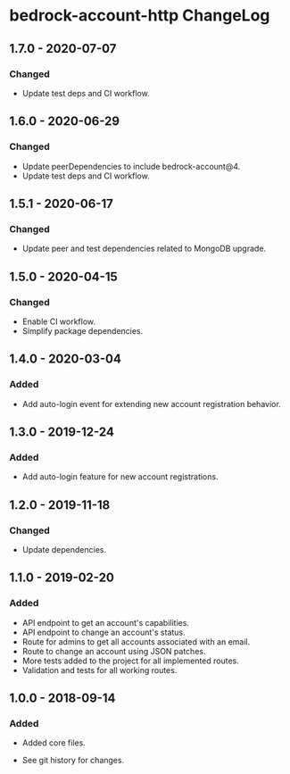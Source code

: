 # bedrock-account-http ChangeLog

## 1.7.0 - 2020-07-07

### Changed
- Update test deps and CI workflow.

## 1.6.0 - 2020-06-29

### Changed
- Update peerDependencies to include bedrock-account@4.
- Update test deps and CI workflow.

## 1.5.1 - 2020-06-17

### Changed
- Update peer and test dependencies related to MongoDB upgrade.

## 1.5.0 - 2020-04-15

### Changed
- Enable CI workflow.
- Simplify package dependencies.

## 1.4.0 - 2020-03-04

### Added
- Add auto-login event for extending new account registration
  behavior.

## 1.3.0 - 2019-12-24

### Added
- Add auto-login feature for new account registrations.

## 1.2.0 - 2019-11-18

### Changed
- Update dependencies.

## 1.1.0 - 2019-02-20

### Added
- API endpoint to get an account's capabilities.
- API endpoint to change an account's status.
- Route for admins to get all accounts associated with an email.
- Route to change an account using JSON patches.
- More tests added to the project for all implemented routes.
- Validation and tests for all working routes.

## 1.0.0 - 2018-09-14

### Added
- Added core files.

- See git history for changes.
